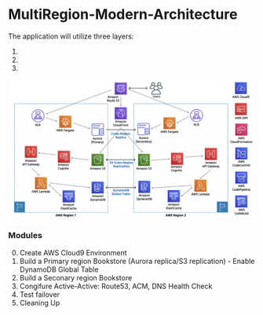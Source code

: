 # MultiRegion-Modern-Architecture

The application will utilize three layers:

1. 
2. 
3. 

![Architecture diagram](images/architecture_diagram.png)

### Modules
0. Create AWS Cloud9 Environment
1. Build a Primary region Bookstore (Aurora replica/S3 replication) - Enable DynamoDB Global Table 
2. Build a Seconary region Bookstore
3. Congifure Active-Active: Route53, ACM, DNS Health Check
4. Test failover
5. Cleaning Up

